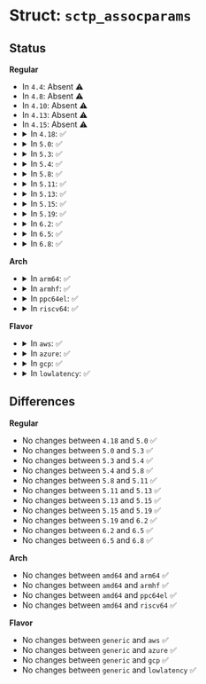 # Struct: <code>sctp_assocparams</code>

## Status
<b>Regular</b>
<ul>
<li>
In <code>4.4</code>: Absent ⚠️
</li>
<li>
In <code>4.8</code>: Absent ⚠️
</li>
<li>
In <code>4.10</code>: Absent ⚠️
</li>
<li>
In <code>4.13</code>: Absent ⚠️
</li>
<li>
In <code>4.15</code>: Absent ⚠️
</li>
<li>
<details>
<summary>In <code>4.18</code>: ✅</summary>

```c
struct sctp_assocparams {
    sctp_assoc_t sasoc_assoc_id;
    __u16 sasoc_asocmaxrxt;
    __u16 sasoc_number_peer_destinations;
    __u32 sasoc_peer_rwnd;
    __u32 sasoc_local_rwnd;
    __u32 sasoc_cookie_life;
};
```
</details>
</li>
<li>
<details>
<summary>In <code>5.0</code>: ✅</summary>

```c
struct sctp_assocparams {
    sctp_assoc_t sasoc_assoc_id;
    __u16 sasoc_asocmaxrxt;
    __u16 sasoc_number_peer_destinations;
    __u32 sasoc_peer_rwnd;
    __u32 sasoc_local_rwnd;
    __u32 sasoc_cookie_life;
};
```
</details>
</li>
<li>
<details>
<summary>In <code>5.3</code>: ✅</summary>

```c
struct sctp_assocparams {
    sctp_assoc_t sasoc_assoc_id;
    __u16 sasoc_asocmaxrxt;
    __u16 sasoc_number_peer_destinations;
    __u32 sasoc_peer_rwnd;
    __u32 sasoc_local_rwnd;
    __u32 sasoc_cookie_life;
};
```
</details>
</li>
<li>
<details>
<summary>In <code>5.4</code>: ✅</summary>

```c
struct sctp_assocparams {
    sctp_assoc_t sasoc_assoc_id;
    __u16 sasoc_asocmaxrxt;
    __u16 sasoc_number_peer_destinations;
    __u32 sasoc_peer_rwnd;
    __u32 sasoc_local_rwnd;
    __u32 sasoc_cookie_life;
};
```
</details>
</li>
<li>
<details>
<summary>In <code>5.8</code>: ✅</summary>

```c
struct sctp_assocparams {
    sctp_assoc_t sasoc_assoc_id;
    __u16 sasoc_asocmaxrxt;
    __u16 sasoc_number_peer_destinations;
    __u32 sasoc_peer_rwnd;
    __u32 sasoc_local_rwnd;
    __u32 sasoc_cookie_life;
};
```
</details>
</li>
<li>
<details>
<summary>In <code>5.11</code>: ✅</summary>

```c
struct sctp_assocparams {
    sctp_assoc_t sasoc_assoc_id;
    __u16 sasoc_asocmaxrxt;
    __u16 sasoc_number_peer_destinations;
    __u32 sasoc_peer_rwnd;
    __u32 sasoc_local_rwnd;
    __u32 sasoc_cookie_life;
};
```
</details>
</li>
<li>
<details>
<summary>In <code>5.13</code>: ✅</summary>

```c
struct sctp_assocparams {
    sctp_assoc_t sasoc_assoc_id;
    __u16 sasoc_asocmaxrxt;
    __u16 sasoc_number_peer_destinations;
    __u32 sasoc_peer_rwnd;
    __u32 sasoc_local_rwnd;
    __u32 sasoc_cookie_life;
};
```
</details>
</li>
<li>
<details>
<summary>In <code>5.15</code>: ✅</summary>

```c
struct sctp_assocparams {
    sctp_assoc_t sasoc_assoc_id;
    __u16 sasoc_asocmaxrxt;
    __u16 sasoc_number_peer_destinations;
    __u32 sasoc_peer_rwnd;
    __u32 sasoc_local_rwnd;
    __u32 sasoc_cookie_life;
};
```
</details>
</li>
<li>
<details>
<summary>In <code>5.19</code>: ✅</summary>

```c
struct sctp_assocparams {
    sctp_assoc_t sasoc_assoc_id;
    __u16 sasoc_asocmaxrxt;
    __u16 sasoc_number_peer_destinations;
    __u32 sasoc_peer_rwnd;
    __u32 sasoc_local_rwnd;
    __u32 sasoc_cookie_life;
};
```
</details>
</li>
<li>
<details>
<summary>In <code>6.2</code>: ✅</summary>

```c
struct sctp_assocparams {
    sctp_assoc_t sasoc_assoc_id;
    __u16 sasoc_asocmaxrxt;
    __u16 sasoc_number_peer_destinations;
    __u32 sasoc_peer_rwnd;
    __u32 sasoc_local_rwnd;
    __u32 sasoc_cookie_life;
};
```
</details>
</li>
<li>
<details>
<summary>In <code>6.5</code>: ✅</summary>

```c
struct sctp_assocparams {
    sctp_assoc_t sasoc_assoc_id;
    __u16 sasoc_asocmaxrxt;
    __u16 sasoc_number_peer_destinations;
    __u32 sasoc_peer_rwnd;
    __u32 sasoc_local_rwnd;
    __u32 sasoc_cookie_life;
};
```
</details>
</li>
<li>
<details>
<summary>In <code>6.8</code>: ✅</summary>

```c
struct sctp_assocparams {
    sctp_assoc_t sasoc_assoc_id;
    __u16 sasoc_asocmaxrxt;
    __u16 sasoc_number_peer_destinations;
    __u32 sasoc_peer_rwnd;
    __u32 sasoc_local_rwnd;
    __u32 sasoc_cookie_life;
};
```
</details>
</li>
</ul>
<b>Arch</b>
<ul>
<li>
<details>
<summary>In <code>arm64</code>: ✅</summary>

```c
struct sctp_assocparams {
    sctp_assoc_t sasoc_assoc_id;
    __u16 sasoc_asocmaxrxt;
    __u16 sasoc_number_peer_destinations;
    __u32 sasoc_peer_rwnd;
    __u32 sasoc_local_rwnd;
    __u32 sasoc_cookie_life;
};
```
</details>
</li>
<li>
<details>
<summary>In <code>armhf</code>: ✅</summary>

```c
struct sctp_assocparams {
    sctp_assoc_t sasoc_assoc_id;
    __u16 sasoc_asocmaxrxt;
    __u16 sasoc_number_peer_destinations;
    __u32 sasoc_peer_rwnd;
    __u32 sasoc_local_rwnd;
    __u32 sasoc_cookie_life;
};
```
</details>
</li>
<li>
<details>
<summary>In <code>ppc64el</code>: ✅</summary>

```c
struct sctp_assocparams {
    sctp_assoc_t sasoc_assoc_id;
    __u16 sasoc_asocmaxrxt;
    __u16 sasoc_number_peer_destinations;
    __u32 sasoc_peer_rwnd;
    __u32 sasoc_local_rwnd;
    __u32 sasoc_cookie_life;
};
```
</details>
</li>
<li>
<details>
<summary>In <code>riscv64</code>: ✅</summary>

```c
struct sctp_assocparams {
    sctp_assoc_t sasoc_assoc_id;
    __u16 sasoc_asocmaxrxt;
    __u16 sasoc_number_peer_destinations;
    __u32 sasoc_peer_rwnd;
    __u32 sasoc_local_rwnd;
    __u32 sasoc_cookie_life;
};
```
</details>
</li>
</ul>
<b>Flavor</b>
<ul>
<li>
<details>
<summary>In <code>aws</code>: ✅</summary>

```c
struct sctp_assocparams {
    sctp_assoc_t sasoc_assoc_id;
    __u16 sasoc_asocmaxrxt;
    __u16 sasoc_number_peer_destinations;
    __u32 sasoc_peer_rwnd;
    __u32 sasoc_local_rwnd;
    __u32 sasoc_cookie_life;
};
```
</details>
</li>
<li>
<details>
<summary>In <code>azure</code>: ✅</summary>

```c
struct sctp_assocparams {
    sctp_assoc_t sasoc_assoc_id;
    __u16 sasoc_asocmaxrxt;
    __u16 sasoc_number_peer_destinations;
    __u32 sasoc_peer_rwnd;
    __u32 sasoc_local_rwnd;
    __u32 sasoc_cookie_life;
};
```
</details>
</li>
<li>
<details>
<summary>In <code>gcp</code>: ✅</summary>

```c
struct sctp_assocparams {
    sctp_assoc_t sasoc_assoc_id;
    __u16 sasoc_asocmaxrxt;
    __u16 sasoc_number_peer_destinations;
    __u32 sasoc_peer_rwnd;
    __u32 sasoc_local_rwnd;
    __u32 sasoc_cookie_life;
};
```
</details>
</li>
<li>
<details>
<summary>In <code>lowlatency</code>: ✅</summary>

```c
struct sctp_assocparams {
    sctp_assoc_t sasoc_assoc_id;
    __u16 sasoc_asocmaxrxt;
    __u16 sasoc_number_peer_destinations;
    __u32 sasoc_peer_rwnd;
    __u32 sasoc_local_rwnd;
    __u32 sasoc_cookie_life;
};
```
</details>
</li>
</ul>

## Differences
<b>Regular</b>
<ul>
<li>
No changes between <code>4.18</code> and <code>5.0</code> ✅
</li>
<li>
No changes between <code>5.0</code> and <code>5.3</code> ✅
</li>
<li>
No changes between <code>5.3</code> and <code>5.4</code> ✅
</li>
<li>
No changes between <code>5.4</code> and <code>5.8</code> ✅
</li>
<li>
No changes between <code>5.8</code> and <code>5.11</code> ✅
</li>
<li>
No changes between <code>5.11</code> and <code>5.13</code> ✅
</li>
<li>
No changes between <code>5.13</code> and <code>5.15</code> ✅
</li>
<li>
No changes between <code>5.15</code> and <code>5.19</code> ✅
</li>
<li>
No changes between <code>5.19</code> and <code>6.2</code> ✅
</li>
<li>
No changes between <code>6.2</code> and <code>6.5</code> ✅
</li>
<li>
No changes between <code>6.5</code> and <code>6.8</code> ✅
</li>
</ul>
<b>Arch</b>
<ul>
<li>
No changes between <code>amd64</code> and <code>arm64</code> ✅
</li>
<li>
No changes between <code>amd64</code> and <code>armhf</code> ✅
</li>
<li>
No changes between <code>amd64</code> and <code>ppc64el</code> ✅
</li>
<li>
No changes between <code>amd64</code> and <code>riscv64</code> ✅
</li>
</ul>
<b>Flavor</b>
<ul>
<li>
No changes between <code>generic</code> and <code>aws</code> ✅
</li>
<li>
No changes between <code>generic</code> and <code>azure</code> ✅
</li>
<li>
No changes between <code>generic</code> and <code>gcp</code> ✅
</li>
<li>
No changes between <code>generic</code> and <code>lowlatency</code> ✅
</li>
</ul>
